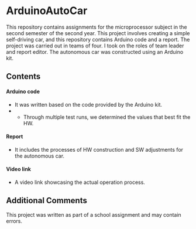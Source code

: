 # ArduinoAutoCar
This repository contains assignments for the  microprocessor subject in the second semester of the second year. This project involves creating a simple self-driving car, and this repository contains Arduino code and a report.
The project was carried out in teams of four. I took on the roles of team leader and report editor. The autonomous car was constructed using an Arduino kit.


## Contents

#### Arduino code
- It was written based on the code provided by the Arduino kit.
- - Through multiple test runs, we determined the values that best fit the HW.

#### Report
- It includes the processes of HW construction and SW adjustments for the autonomous car.

#### Video link
- A video link showcasing the actual operation process.


## Additional Comments
This project was written as part of a school assignment and may contain errors.
